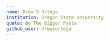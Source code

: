 ```yaml
---
name: Drew S Ortega
institution: Oregon State University 
quote: Be The Bigger Pasta
github_user: drewsortega
---
```

